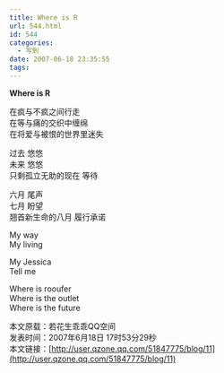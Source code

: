 ```yaml
---
title: Where is R
url: 544.html
id: 544
categories:
  - 写到
date: 2007-06-18 23:35:55
tags:
---
```


**Where is R**

  
在疯与不疯之间行走  
在等与痛的交织中缠绵  
在将爱与被恨的世界里迷失  
  
过去 悠悠  
未来 悠悠  
只剩孤立无助的现在 等待  
  
六月 尾声  
七月 盼望  
翘首新生命的八月 履行承诺  
  
My way  
My living  
  
My Jessica  
Tell me  
  
Where is rooufer  
Where is the outlet  
Where is the future  
  
本文原载：若花生乖乖QQ空间  
发表时间：2007年6月18日 17时53分29秒          
本文链接：[http://user.qzone.qq.com/51847775/blog/11](http://user.qzone.qq.com/51847775/blog/11)